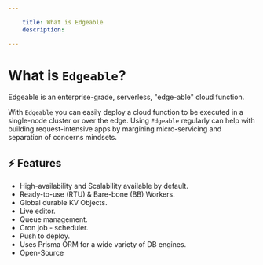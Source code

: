 ```yaml
---

    title: What is Edgeable
    description: 

---
```


# What is `Edgeable`?

Edgeable is an enterprise-grade, serverless, "edge-able" cloud function.

With `Edgeable` you can easily deploy a cloud function to be executed in a single-node cluster or over the edge.
Using `Edgeable` regularly can help with building request-intensive apps by margining micro-servicing and separation of concerns mindsets.

## ⚡️ Features

- High-availability and Scalability available by default.
- Ready-to-use (RTU) & Bare-bone (BB) Workers.
- Global durable KV Objects.
- Live editor.
- Queue management.
- Cron job - scheduler.
- Push to deploy.
- Uses Prisma ORM for a wide variety of DB engines.
- Open-Source